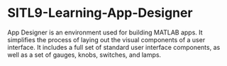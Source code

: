 # SITL9-Learning-App-Designer
App Designer is an environment used for building MATLAB apps. It simplifies the process of laying out the visual components of a user interface. It includes a full set of standard user interface components, as well as a set of gauges, knobs, switches, and lamps.
